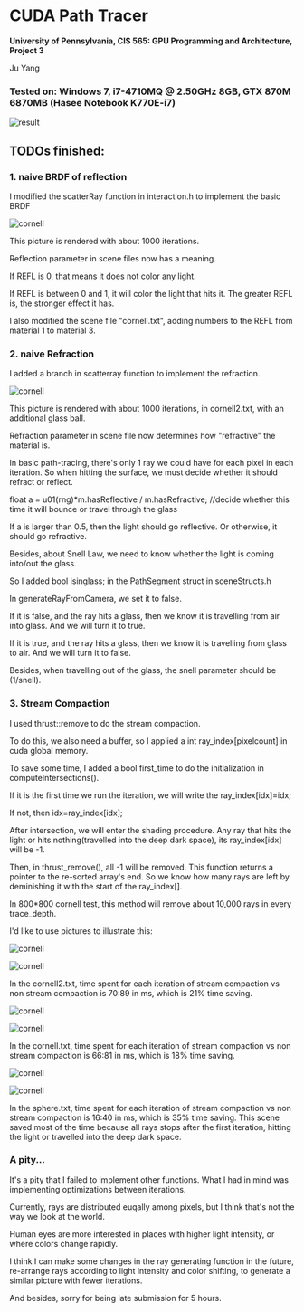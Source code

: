 CUDA Path Tracer
================

**University of Pennsylvania, CIS 565: GPU Programming and Architecture, Project 3**

Ju Yang 

### Tested on: Windows 7, i7-4710MQ @ 2.50GHz 8GB, GTX 870M 6870MB (Hasee Notebook K770E-i7)
![result](pic/aaa.gif)

## TODOs finished: 
  ### 1. naive BRDF of reflection

  I modified the scatterRay function in interaction.h to implement the basic BRDF

  ![cornell](pic/cornell.2017-10-02_07-42-05z.1009samp.png)

  This picture is rendered with about 1000 iterations. 

  Reflection parameter in scene files now has a meaning. 

  If REFL is 0, that means it does not color any light. 

  If REFL is between 0 and 1, it will color the light that hits it. The greater REFL is, the stronger effect it has.

  I also modified the scene file "cornell.txt", adding numbers to the REFL from material 1 to material 3.

  ### 2. naive Refraction

  I added a branch in scatterray function to implement the refraction. 

  ![cornell](pic/cornell.2017-10-02_07-17-23z.2422samp.png)

  This picture is rendered with about 1000 iterations, in cornell2.txt, with an additional glass ball. 

  Refraction parameter in scene file now determines how "refractive" the material is. 

  In basic path-tracing, there's only 1 ray we could have for each pixel in each iteration. So when hitting the surface, we must decide whether it should refract or reflect. 

  float a = u01(rng)*m.hasReflective / m.hasRefractive; //decide whether this time it will bounce or travel through the glass

  If a is larger than 0.5, then the light should go reflective. Or otherwise, it should go refractive. 

  Besides, about Snell Law, we need to know whether the light is coming into/out the glass. 

  So I added bool isinglass; in the PathSegment struct in sceneStructs.h 

  In generateRayFromCamera, we set it to false. 

  If it is false, and the ray hits a glass, then we know it is travelling from air into glass. And we will turn it to true.

  If it is true, and the ray hits a glass, then we know it is travelling from glass to air. And we will turn it to false.

  Besides, when travelling out of the glass, the snell parameter should be (1/snell).

  ### 3. Stream Compaction
  
  I used thrust::remove to do the stream compaction. 
  
  To do this, we also need a buffer, so I applied a int ray_index[pixelcount] in cuda global memory.
  
  To save some time, I added a bool first_time to do the initialization in computeIntersections(). 
  
  If it is the first time we run the iteration, we will write the ray_index[idx]=idx;
  
  If not, then idx=ray_index[idx];
  
  After intersection, we will enter the shading procedure. Any ray that hits the light or hits nothing(travelled into the deep dark space), its ray_index[idx] will be -1.
  
  Then, in thrust_remove(), all -1 will be removed. This function returns a pointer to the re-sorted array's end. So we know how many rays are left by deminishing it with the start of the ray_index[].
  
  In 800*800 cornell test, this method will remove about 10,000 rays in every trace_depth. 
  
  I'd like to use pictures to illustrate this: 
  
  ![cornell](pic/No_stream_compaction.png)
  
  ![cornell](pic/With_stream_compaction.png)
  
  In the cornell2.txt, time spent for each iteration of stream compaction vs non stream compaction is 70:89 in ms, which is 21% time saving. 
    
  ![cornell](pic/no_comp_con.png)
  
  ![cornell](pic/comp_con.png)
  
  In the cornell.txt, time spent for each iteration of stream compaction vs non stream compaction is 66:81 in ms, which is 18% time saving. 
   
  ![cornell](pic/no_comp_light.png)
  
  ![cornell](pic/comp_light.png)
  
  In the sphere.txt, time spent for each iteration of stream compaction vs non stream compaction is 16:40 in ms, which is 35% time saving. This scene saved most of the time because all rays stops after the first iteration, hitting the light or travelled into the deep dark space. 
  
  
  ### A pity...
  It's a pity that I failed to implement other functions. What I had in mind was implementing optimizations between iterations. 
  
  Currently, rays are distributed euqally among pixels, but I think that's not the way we look at the world. 
  
  Human eyes are more interested in places with higher light intensity, or where colors change rapidly. 
  
  I think I can make some changes in the ray generating function in the future, re-arrange rays according to light intensity and color shifting, to generate a similar picture with fewer iterations. 
  
  And besides, sorry for being late submission for 5 hours. 
